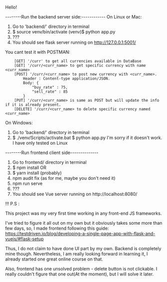 Hello!

--------Run the backend server side:------------
On Linux or Mac:

1. Go to 'backend/' directory in terminal
2. $ source venv/bin/activate
   (venv)$ python app.py
3. ???
4. You should see flask server running on http://127.0.0.1:5001/ 

You cant test it with POSTMAN:
```
    [GET] '/curr' to get all currencies available in DataBase
    [GET] '/curr/<curr_name> to get specific currency with name <curr_name>
    [POST] '/curr/<curr_name> to post new currency with <curr_name>. 
        Header : Content-type application/JSON. 
        Body: {
            "buy_rate" : 75,
            "sell_rate" : 85
        }
    [PUT] '/curr/<curr_name> is same as POST but will update the info if it is already present.
    [DELETE] '/curr/<curr_name> to delete specific currency named <curr_name>
```
On Windows:

1. Go to 'backend/' directory in terminal
2. $ ./venv/Scripts/activate.bat
   $ python app.py
I'm sorry if it doesn't work. I have only tested on Linux


--------Run frontend client side--------------

1. Go to frontend/ directory in terminal
2. $ npm install 
    OR 
2. $ yarn install (probably)
3. npm audit fix (as for me, maybe you don't need it)
4. npm run serve
5. ???
6. You should see Vue server running on http://localhost:8080/

!!! P.S :

   This project was my very first time working in any front-end JS frameworks.

I've tried to figure it all out on my own but it obviously takes some more than few days,
so, I made frontend following this guide: https://testdriven.io/blog/developing-a-single-page-app-with-flask-and-vuejs/#flask-setup

Thus, I do not claim to have done UI part by my own. Backend is completely mine though.
Nevertheless, I am really looking forward in learning it, I already started one great online course on that.

Also, frontend has one unsolved problem - delete button is not clickable.
I really couldn't figure that one out(At the moment), but I will solve it later.


